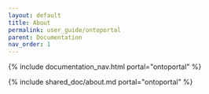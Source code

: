 ```yaml
---
layout: default
title: About
permalink: user_guide/ontoportal
parent: Documentation
nav_order: 1
---
```

{% include documentation_nav.html portal="ontoportal" %}

{% include shared_doc/about.md portal="ontoportal" %}